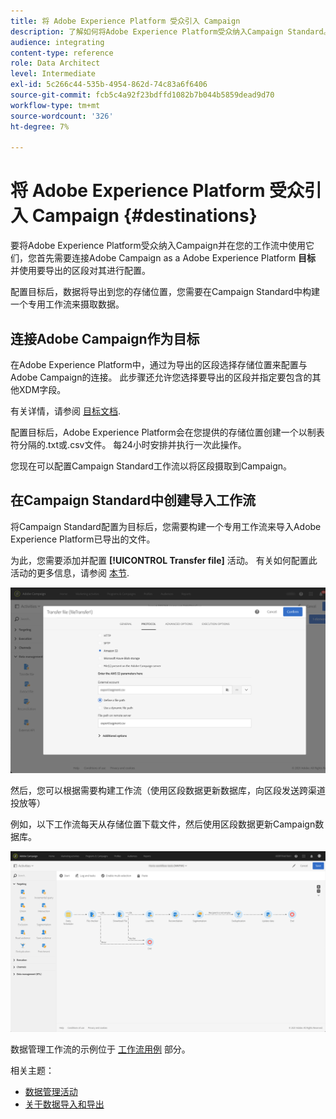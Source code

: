 ```yaml
---
title: 将 Adobe Experience Platform 受众引入 Campaign
description: 了解如何将Adobe Experience Platform受众纳入Campaign Standard。
audience: integrating
content-type: reference
role: Data Architect
level: Intermediate
exl-id: 5c266c44-535b-4954-862d-74c83a6f6406
source-git-commit: fcb5c4a92f23bdffd1082b7b044b5859dead9d70
workflow-type: tm+mt
source-wordcount: '326'
ht-degree: 7%

---
```


# 将 Adobe Experience Platform 受众引入 Campaign {#destinations}

要将Adobe Experience Platform受众纳入Campaign并在您的工作流中使用它们，您首先需要连接Adobe Campaign as a Adobe Experience Platform **目标** 并使用要导出的区段对其进行配置。

配置目标后，数据将导出到您的存储位置，您需要在Campaign Standard中构建一个专用工作流来摄取数据。

## 连接Adobe Campaign作为目标

在Adobe Experience Platform中，通过为导出的区段选择存储位置来配置与Adobe Campaign的连接。 此步骤还允许您选择要导出的区段并指定要包含的其他XDM字段。

有关详情，请参阅 [目标文档](https://experienceleague.adobe.com/docs/experience-platform/destinations/catalog/email-marketing/adobe-campaign.html).

配置目标后，Adobe Experience Platform会在您提供的存储位置创建一个以制表符分隔的.txt或.csv文件。 每24小时安排并执行一次此操作。

您现在可以配置Campaign Standard工作流以将区段摄取到Campaign。

## 在Campaign Standard中创建导入工作流

将Campaign Standard配置为目标后，您需要构建一个专用工作流来导入Adobe Experience Platform已导出的文件。

为此，您需要添加并配置 **[!UICONTROL Transfer file]** 活动。 有关如何配置此活动的更多信息，请参阅 [本节](../../automating/using/transfer-file.md).

![](assets/rtcdp-transfer-file.png)

然后，您可以根据需要构建工作流（使用区段数据更新数据库，向区段发送跨渠道投放等）

例如，以下工作流每天从存储位置下载文件，然后使用区段数据更新Campaign数据库。

![](assets/rtcdp-workflow.png)

数据管理工作流的示例位于 [工作流用例](../../automating/using/about-workflow-use-cases.md#management) 部分。

相关主题：

* [数据管理活动](../../automating/using/about-data-management-activities.md)
* [关于数据导入和导出](../../automating/using/about-data-import-and-export.md)
